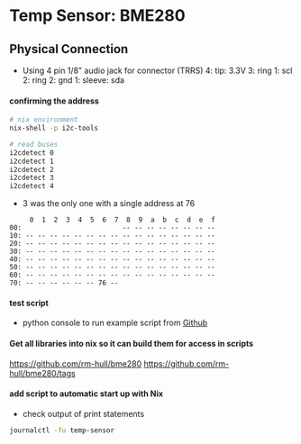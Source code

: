 # Temp Sensor: BME280

## Physical Connection
- Using 4 pin 1/8" audio jack for connector (TRRS)
4: tip: 3.3V
3: ring 1: scl
2: ring 2: gnd
1: sleeve: sda



#### confirming the address  
```zsh
# nix environment 
nix-shell -p i2c-tools

# read buses
i2cdetect 0
i2cdetect 1
i2cdetect 2
i2cdetect 3
i2cdetect 4
```
- 3 was the only one with a single address at 76
~~~
     0  1  2  3  4  5  6  7  8  9  a  b  c  d  e  f
00:                         -- -- -- -- -- -- -- -- 
10: -- -- -- -- -- -- -- -- -- -- -- -- -- -- -- -- 
20: -- -- -- -- -- -- -- -- -- -- -- -- -- -- -- -- 
30: -- -- -- -- -- -- -- -- -- -- -- -- -- -- -- -- 
40: -- -- -- -- -- -- -- -- -- -- -- -- -- -- -- -- 
50: -- -- -- -- -- -- -- -- -- -- -- -- -- -- -- -- 
60: -- -- -- -- -- -- -- -- -- -- -- -- -- -- -- -- 
70: -- -- -- -- -- -- 76 --    
~~~






#### test script
- python console to run example script from [Github](https://projects.raspberrypi.org/en/projects/build-your-own-weather-station/2)



#### Get all libraries into nix so it can build them for access in scripts
https://github.com/rm-hull/bme280
https://github.com/rm-hull/bme280/tags


#### add script to automatic start up with Nix

- check output of print statements
```zsh
journalctl -fu temp-sensor
```






